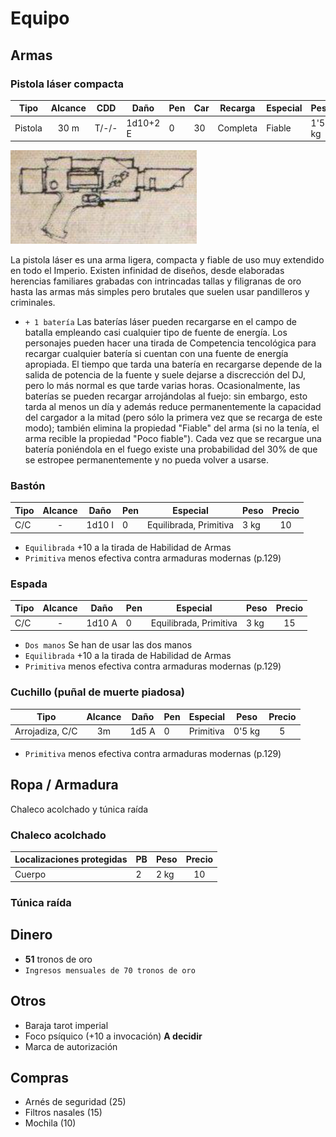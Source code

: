 # Equipo

## Armas

### Pistola láser compacta

Tipo|Alcance|CDD|Daño|Pen|Car|Recarga|Especial|Peso|Precio
---|:---:|---|---|---|---|---|---|---|:---:
Pistola|30 m|T/-/-|1d10+2 E|0|30|Completa|Fiable|1'5 kg|50

![Pistola láser compacta](../Img/PistolaLaser.png)

La pistola láser es una arma ligera, compacta y fiable de uso muy extendido en todo el Imperio. Existen infinidad de diseños, desde elaboradas herencias familiares grabadas con intrincadas tallas y filigranas de oro hasta las armas más simples pero brutales que suelen usar pandilleros y criminales.

- `+ 1 batería`
	Las baterías láser pueden recargarse en el campo de batalla empleando casi cualquier tipo de fuente de energía. Los personajes pueden hacer una tirada de Competencia tencológica para recargar cualquier batería si cuentan con una fuente de energía apropiada. El tiempo que tarda una batería en recargarse depende de la salida de potencia de la fuente y suele dejarse a discrección del DJ, pero lo más normal es que tarde varias horas. Ocasionalmente, las baterías se pueden recargar arrojándolas al fuejo: sin embargo, esto tarda al menos un día y además reduce permanentemente la capacidad del cargador a la mitad (pero sólo la primera vez que se recarga de este modo); también elimina la propiedad "Fiable" del arma (si no la tenía, el arma recible la propiedad "Poco fiable"). Cada vez que se recargue una batería poniéndola en el fuego existe una probabilidad del 30% de que se estropee permanentemente y no pueda volver a usarse.

### Bastón

Tipo|Alcance|Daño|Pen|Especial|Peso|Precio
---|:---:|---|---|---|---|:---:
C/C|-|1d10 I|0|Equilibrada, Primitiva|3 kg|10

- `Equilibrada` +10 a la tirada de Habilidad de Armas
- `Primitiva` menos efectiva contra armaduras modernas (p.129)

### Espada

Tipo|Alcance|Daño|Pen|Especial|Peso|Precio
---|:---:|---|---|---|---|:---:
C/C|-|1d10 A|0|Equilibrada, Primitiva|3 kg|15

- `Dos manos` Se han de usar las dos manos
- `Equilibrada` +10 a la tirada de Habilidad de Armas
- `Primitiva` menos efectiva contra armaduras modernas (p.129)

### Cuchillo (puñal de muerte piadosa)

Tipo|Alcance|Daño|Pen|Especial|Peso|Precio
---|:---:|---|---|---|---|:---:
Arrojadiza, C/C|3m|1d5 A|0|Primitiva|0'5 kg|5

- `Primitiva` menos efectiva contra armaduras modernas (p.129)

## Ropa / Armadura

Chaleco acolchado y túnica raída

### Chaleco acolchado

Localizaciones protegidas|PB|Peso|Precio
---|---|---|:---:
Cuerpo|2|2 kg|10


### Túnica raída

## Dinero

- **51** tronos de oro
- `Ingresos mensuales de 70 tronos de oro`

## Otros

- Baraja tarot imperial
- Foco psíquico (+10 a invocación) **A decidir**
- Marca de autorización

## Compras

- Arnés de seguridad (25)
- Filtros nasales (15)
- Mochila (10)
